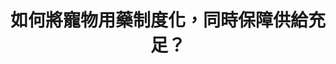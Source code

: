 ---
id: "53"
lang: zh-tw
publish: "TRUE"
description: 「獸醫得合法使用人藥」連署案
selected: "FALSE"
blog_selected: "TRUE"
thumbnail: https://cm.pdis.tw/images/post/1FAoNd0r-8PBn7kvrqpUPrNhwpEYlR9ft.jpg
title: 如何將寵物用藥制度化，同時保障供給充足？
introduction:
  content: 獸醫在醫治寵物時，是否可以使用人藥呢？由於目前許多動物之必要藥品缺乏專為動物開發之用藥，因此將人藥用於動物醫療，屬於動物福祉的一部份，而這在台灣尚未有完整的法規保障，在經過會議多方討論後，政府將與相關團體繼續溝通協調，先行盤點獸醫師常用之人用藥品品項後，由衛福部協助農委會依程序將該類藥品登記取得動物用藥品許可證，期許能藉此機會健全動物用藥相關法條。
color: blue
join:
  type: 提
  title: 獸醫得合法使用人藥醫治動物，動物之醫療應由獸醫專業把關
  link: https://join.gov.tw/idea/detail/6a1faacf-e793-4dd4-93c4-a07a26d94e90
  image: https://cm.pdis.tw/images/post/1ERVGE7dY2aGrTTLNn9-8b9Qr3AjFvYuM.jpg
layout: post
departments:
  - 農委會
  - 衛福部
tags:
  - 醫療
  - 動物保護
  - 法規
  - 公共政策
embed:
  agenda_book:
    links:
      - https://issuu.com/pdis.tw/docs/_53_
  mind_map:
    links:
      - https://miro.com/app/live-embed/o9J_kxUtyeY=/?moveToViewport=3965,-3741,5325,1591
  ministry_slide:
    links:
      - https://issuu.com/pdis.tw/docs/_.pptx
  host_slide:
    links:
      - https://issuu.com/pdis.tw/docs/_0816_elsie.pptx
  live:
    links:
      - https://youtu.be/v3W8zGf446U
  transcript:
    links:
      - https://sayit.pdis.nat.gov.tw/2019-08-16-%E9%96%8B%E6%94%BE%E6%94%BF%E5%BA%9C%E7%AC%AC53%E6%AC%A1%E8%AD%B0%E9%A1%8C%E5%8D%94%E4%BD%9C%E6%9C%83%E8%AD%B0
blogs:
  - https://pdis.nat.gov.tw/zh-TW/blog/%E9%80%99%E6%A8%A3%E7%9A%84%E7%95%AB%E9%9D%A2%E5%BE%88%E7%BE%8E/
---